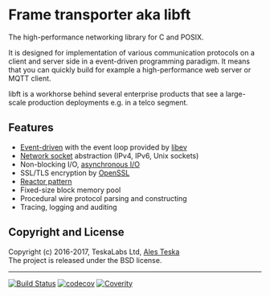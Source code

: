 # Frame transporter aka libft

The high-performance networking library for C and POSIX.

It is designed for implementation of various communication protocols on a client and server side in a event-driven programming paradigm. It means that you can quickly build for example a high-performance web server or MQTT client.

libft is a workhorse behind several enterprise products that see a large-scale production deployments e.g. in a telco segment.

## Features

* [Event-driven](https://en.wikipedia.org/wiki/Event-driven) with the event loop provided by [libev](http://software.schmorp.de/pkg/libev.html)
* [Network socket](https://en.wikipedia.org/wiki/Network_socket) abstraction (IPv4, IPv6, Unix sockets)
* Non-blocking I/O, [asynchronous I/O](https://en.wikipedia.org/wiki/Asynchronous_I/O)
* SSL/TLS encryption by [OpenSSL](https://www.openssl.org)
* [Reactor pattern](https://en.wikipedia.org/wiki/Reactor_pattern)
* Fixed-size block memory pool
* Procedural wire protocol parsing and constructing
* Tracing, logging and auditing


## Copyright and License

Copyright (c) 2016-2017, TeskaLabs Ltd, [Ales Teska](https://github.com/ateska)  
The project is released under the BSD license.

---
[![Build Status](https://travis-ci.org/TeskaLabs/Frame-Transporter.svg?branch=master)](https://travis-ci.org/TeskaLabs/Frame-Transporter)
[![codecov](https://codecov.io/gh/TeskaLabs/Frame-Transporter/branch/master/graph/badge.svg)](https://codecov.io/gh/TeskaLabs/Frame-Transporter)
[![Coverity](https://scan.coverity.com/projects/9946/badge.svg)](https://scan.coverity.com/projects/teskalabs-frame_transporter)
